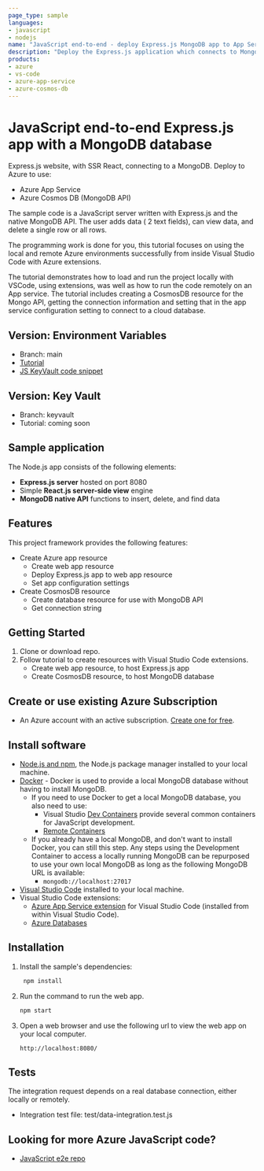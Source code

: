 ```yaml
---
page_type: sample
languages:
- javascript
- nodejs
name: "JavaScript end-to-end - deploy Express.js MongoDB app to App Service from Visual Studio Code"
description: "Deploy the Express.js application which connects to MongoDB to Azure App Service (on Linux) and a CosmosDB."
products:
- azure
- vs-code
- azure-app-service
- azure-cosmos-db
---
```

# JavaScript end-to-end Express.js app with a MongoDB database

Express.js website, with SSR React, connecting to a MongoDB. Deploy to Azure to use:

* Azure App Service 
* Azure Cosmos DB (MongoDB API) 

The sample code is a JavaScript server written with Express.js and the native MongoDB API. The user adds data ( 2 text fields), can view data, and delete a single row or all rows. 

The programming work is done for you, this tutorial focuses on using the local and remote Azure environments successfully from inside Visual Studio Code with Azure extensions.

The tutorial demonstrates how to load and run the project locally with VSCode, using extensions, was well as how to run the code remotely on an App service. The tutorial includes creating a CosmosDB resource for the Mongo API, getting the connection information and setting that in the app service configuration setting to connect to a cloud database. 

## Version: Environment Variables

* Branch: main
* [Tutorial](https://docs.microsoft.com/azure/developer/javascript/tutorial/web-app-mongodb) 
* [JS KeyVault code snippet](https://github.com/Azure-Samples/js-e2e-express-mongodb/blob/keyvault/src/azure/azure-keyvault.js)

## Version: Key Vault

* Branch: keyvault
* Tutorial: coming soon

## Sample application

The Node.js app consists of the following elements:

* **Express.js server** hosted on port 8080
* Simple **React.js server-side view** engine
* **MongoDB native API** functions to insert, delete, and find data

## Features

This project framework provides the following features:

* Create Azure app resource
    * Create web app resource
    * Deploy Express.js app to web app resource
    * Set app configuration settings
* Create CosmosDB resource 
    * Create database resource for use with MongoDB API
    * Get connection string

## Getting Started

1. Clone or download repo.
1. Follow tutorial to create resources with Visual Studio Code extensions.
    * Create web app resource, to host Express.js app
    * Create CosmosDB resource, to host MongoDB database

## Create or use existing Azure Subscription 

* An Azure account with an active subscription. [Create one for free](https://azure.microsoft.com/free/?utm_source=campaign&utm_campaign=vscode-tutorial-appservice-extension&mktingSource=vscode-tutorial-appservice-extension).

## Install software

- [Node.js and npm](https://nodejs.org/en/download), the Node.js package manager installed to your local machine.
- [Docker](https://docs.docker.com/get-docker/) - Docker is used to provide a local MongoDB database without having to install MongoDB. 
    - If you need to use Docker to get a local MongoDB database, you also need to use:
        -  Visual Studio [Dev Containers](https://code.visualstudio.com/docs/remote/containers) provide several common containers for JavaScript development. 
        - [Remote Containers](https://marketplace.visualstudio.com/items?itemName=ms-vscode-remote.remote-containers)
    - If you already have a local MongoDB, and don't want to install Docker, you can still this step. Any steps using the Development Container to access a locally running MongoDB can be repurposed to use your own local MongoDB as long as the following MongoDB URL is available: 
        - `mongodb://localhost:27017`
- [Visual Studio Code](https://code.visualstudio.com/) installed to your local machine. 
- Visual Studio Code extensions:
    - [Azure App Service extension](https://marketplace.visualstudio.com/items?itemName=ms-azuretools.vscode-azureappservice) for Visual Studio Code (installed from within Visual Studio Code).
    - [Azure Databases](https://marketplace.visualstudio.com/items?itemName=ms-azuretools.vscode-cosmosdb)

## Installation

1. Install the sample's dependencies:

   ```javascript
    npm install
    ```

1. Run the command to run the web app.

    ```javascript
    npm start
    ```

1. Open a web browser and use the following url to view the web app on your local computer.

    ```url
    http://localhost:8080/
    ```

## Tests

The integration request depends on a real database connection, either locally or remotely. 

* Integration test file: test/data-integration.test.js

## Looking for more Azure JavaScript code?

* [JavaScript e2e repo](https://github.com/azure-samples/js-e2e)

